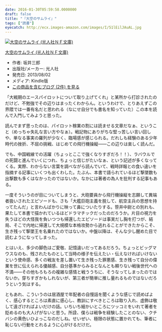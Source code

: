 ```yaml
---
date: 2016-01-30T05:59:58.0000000
draft: false
title: "『大空のサムライ』"
tags: ["読書"]
eyecatch: http://ecx.images-amazon.com/images/I/51lEilJAuAL.jpg
---
```

<p><div class="hatena-asin-detail"><a href="http://www.amazon.co.jp/exec/obidos/ASIN/B00E5UZLIW/bestylesnet-22/"><img src="http://ecx.images-amazon.com/images/I/51lEilJAuAL._SL160_.jpg" class="hatena-asin-detail-image" alt="大空のサムライ (光人社ＮＦ文庫)" title="大空のサムライ (光人社ＮＦ文庫)"></a><div class="hatena-asin-detail-info"><p class="hatena-asin-detail-title"><a href="http://www.amazon.co.jp/exec/obidos/ASIN/B00E5UZLIW/bestylesnet-22/">大空のサムライ (光人社ＮＦ文庫)</a></p><ul><li><span class="hatena-asin-detail-label">作者:</span> 坂井三郎</li><li><span class="hatena-asin-detail-label">出版社/メーカー:</span> 光人社</li><li><span class="hatena-asin-detail-label">発売日:</span> 2013/08/02</li><li><span class="hatena-asin-detail-label">メディア:</span> Kindle版</li><li><a href="http://d.hatena.ne.jp/asin/B00E5UZLIW/bestylesnet-22" target="_blank">この商品を含むブログ (2件) を見る</a></li></ul></div><div class="hatena-asin-detail-foot"></div></div></p><p>「大戦期のエースパイロットについて取り上げてくれ」と某所から打診されたのだけど、不勉強でその辺りはまったくわからん。というわけで、とりあえずこの界隈では一番有名だと思われる（なにせ自分でも書名を知っていた）この本を読んで入門してみようと思った。</p><p>読んでまず思ったのは、パイロット稼業の割には読ませる文章だなぁ、ということ（めっちゃ失礼な言い方やなぁ）。戦記物にありがちな堅っ苦しい言い回しや、単なる事実の羅列が少なく、臨場感が感じられる。だれしも経験のある少年時代の挫折、不屈の挑戦、はじめての飛行機操縦――この辺りは楽しく読んだ。</p><p>でも、中国戦線での活躍（ちょっとここで強くなりすぎだろ！！）、ラバウルでの死闘と進んでいくにつれ、ちょっと信じがたいなぁ、という記述が多くなってくる。実際、わからない言葉を調べながら読んでいて、戦時詳報との食い違いを指摘する記事にいくつも出くわした。たぶん、本書で語られているほど撃墜数も出撃数も多くはなかったのではないか。なかには著者の為人を批判する記事もある。</p><p>一度そういうのが目についてしまうと、大砲要員から飛行機操縦を志願して異端者扱いされたエピソードも、さも「大艦巨砲主義を脱して、航空主兵の思想を持ってたんだ」と言わんばかりに映って鼻についたりする。笹井中尉との別れも、果たして本書で描かれているほどドラマチックだったのだろうか。片目の視力を失うほどの大怪我を負いつつも帰還したエピソードは事実だし胸を打つが、結局、そこで内地に帰還して大規模な本格攻勢から逃れることができたからこそ、生き残って撃墜王を名乗れたのではないか。中盤以降は、そんな少し醒めた目で読むようになってしまった。</p><p>とはいえ、多少の脚色はご愛敬、記憶違いだってあるだろう。ちょっとビッグマウスなのも、残されたものとして当時の様子を伝えたい・伝えなければいけないという使命感、多くの戦友を差し置いて生き残った罪悪感、生き残って自分の偉業を世に伝えられる優越感、自分基準からみるとなんとも頼りない戦後世代への不満――その他もろもろの複雑な感情と戦ううちに、そうなってしまったのではないか。穿ちすぎかもしれないが、第三者が簡単に推し量れるものではないだろうという気はする。</p><p>ともあれ、こういうのは居酒屋で年配者の自慢話を聞くような感じで読めばよく、感心するところは素直に感心し、教訓にすべきところは取り入れ、虚飾は敬して遠ざければよいだけの話。いちいち細かいところにツッコミをいれて著者を貶めるのも大人げがないと思う。所詮、僕らは戦争を経験したことのない、クチバシの黄色いひよっこなのだしね。せいぜい、極限の状態に置かれても、筆者に恥じない行動をとれるように心がけるだけだ。</p>
